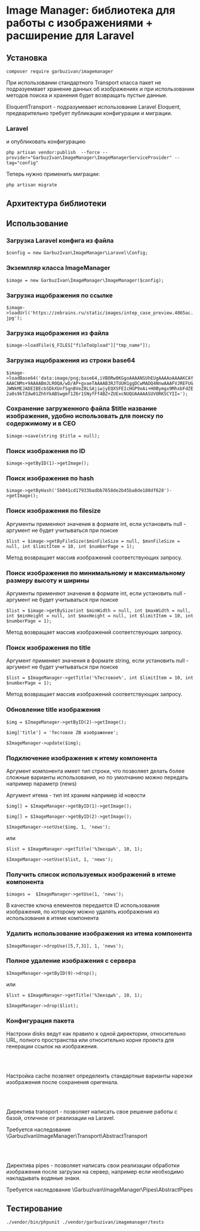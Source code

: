 # Image Manager: библиотека для работы с изображениями + расширение для Laravel

## Установка

`composer require garbuzivan/imagemanager`

<p>При использовании стандартного Transport класса пакет не подразуемвает хранение данных об изображениях 
и при использовании методов поиска и хранения будет возвращать пустые данные.</p>

<p>EloquentTransport - подразумевает использование Laravel Eloquent, предварительно требует публикации конфигурации и миграции.</p>

### Laravel
<p>и опубликовать конфигурацию</p>

`php artisan vendor:publish  --force --provider="GarbuzIvan\ImageManager\ImageManagerServiceProvider" --tag="config"`

<p>Теперь нужно применить миграции:</p>

`php artisan migrate`

## Архитектура библиотеки

## Использование

### Загрузка Laravel конфига из файла 
`$config = new GarbuzIvan\ImageManager\Laravel\Config;`

### Экземпляр класса ImageManager
`$image = new GarbuzIvan\ImageManager\ImageManager($config);`

### Загрузка ищображения по ссылке
`$image->loadUrl('https://zebrains.ru/static/images/intep_case_preview.4865ac.jpg');`

### Загрузка ищображения из файла
`$image->loadFile($_FILES["fileToUpload"]["tmp_name"]);`

### Загрузка ищображения из строки base64
`$image->loadBase64('data:image/png;base64,iVBORw0KGgoAAAANSUhEUgAAAAoAAAAKCAYAAACNMs+9AAAABmJLR0QA/wD/AP+gvaeTAAAAB3RJTUUH1ggDCwMADQ4NnwAAAFVJREFUGJWNkMEJADEIBEcbSDkXUnfSgnBVeZ8LSAjiwjyEQXSFEIcHGP9oAi+H0Bymgx9MhxbFdZE2a0s9kTZdw01ZhhYkABSwgmf1Z6r1SNyfFf4BZ+ZUExcNUQUAAAAASUVORK5CYII=');`

### Сохранение загруженного файла $title название изображения, удобно использовать для поиску по содержимому и в СЕО
`$image->save(string $title = null);`

### Поиск изображения по ID
`$image->getByID(1)->getImage();`

### Поиск изображения по hash
`$image->getByHash('5b041cd17933badbb7658de2b45ba8de188df628')->getImage();`

### Поиск изображения по filesize
<p>Аргументы применяют значения в формате int, если установить null - аргумент не будет учитываться при поиске</p>

`$list = $image->getByFileSize($minFileSize = null, $mxnFileSize = null, int $limitItem = 10, int $numberPage = 1);`

<p>Метод возвращает массив изображений соответствующих запросу.</p>

### Поиск изображения по минимальному и максимальному размеру высоту и ширины
<p>Аргументы применяют значения в формате int, если установить null - аргумент не будет учитываться при поиске</p>

`$list = $image->getBySize(int $minWidth = null, int $maxWidth = null, int $minHeight = null, int $maxHeight = null, int $limitItem = 10, int $numberPage = 1);`

<p>Метод возвращает массив изображений соответствующих запросу.</p>

### Поиск изображения по title

<p>Аргумент применяет значения в формате string, если установить null - аргумент не будет учитываться при поиске</p>

`$list = $ImageManager->getTitle('%Тестовое%', int $limitItem = 10, int $numberPage = 1);`

<p>Метод возвращает массив изображений соответствующих запросу.</p>


### Обновление title изображения

`$img = $ImageManager->getByID(2)->getImage(); `

`$img['title'] = 'Тестовое ZB изображение';`

`$ImageManager->update($img);`


### Подключение изображения к итему компонента

<p>Аргумент компонента имеет тип строки, что позволяет делать более сложные варианты использования, но по умолчанию можно передать например параметр (news)</p>
<p>Аргумент итема - тип int храним например id новости</p>

`$img[] = $ImageManager->getByID(1)->getImage();`

`$img[] = $ImageManager->getByID(2)->getImage();`

`$ImageManager->setUse($img, 1, 'news');`

<p>или</p>

`$list = $ImageManager->getTitle('%Звезды%', 10, 1);`

`$ImageManager->setUse($list, 1, 'news');`


### Получить список используемых изображений в итеме компонента

`$images =  $ImageManager->getUse(1, 'news');`

<p>В качестве ключа елементов передается ID использования изображения, по которому можно удалять изображения из использования в итеме компонента</p>


### Удалить использование изображения из итема компонента

`$ImageManager->dropUse([5,7,31], 1, 'news');`

### Полное удаление изображения с сервера

`$ImageManager->getByID(9)->drop();`

<p>или</p>

`$list = $ImageManager->getTitle('%Звезды%', 10, 1);`

`$ImageManager->drop($list);`


### Конфигурация пакета

<p>Настроки disks ведут как правило к одной директории, относительно URL, полного пространства или относительно корня проекта для генерации ссылок на изображения.</p>

<br /><br />

<p>Настройка cache позвляет определеить стандартные варианты нарезки изображения после сохранения оригенала.</p>

<br /><br />

<p>Директива transport - позволяет написать свое решение работы с базой, отличное от реализации на Laravel. </p>
<p>Требуется наследование \GarbuzIvan\ImageManager\Transport\AbstractTransport</p>

<br /><br />

<p>Директива pipes - позволяет написать свои реализации обработки изображения после загрузки на сервер, например если необходимо накладывать водяные знаки. </p>
<p>Требуется наследование \GarbuzIvan\ImageManager\Pipes\AbstractPipes</p>

## Тестирование

`./vendor/bin/phpunit ./vendor/garbuzivan/imagemanager/tests`
